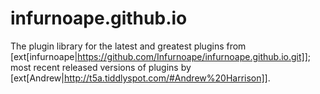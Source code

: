 # infurnoape.github.io
The plugin library for the latest and greatest plugins from [ext[infurnoape|https://github.com/Infurnoape/infurnoape.github.io.git]]; most recent released versions of plugins by [ext[Andrew|http://t5a.tiddlyspot.com/#Andrew%20Harrison]].

